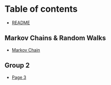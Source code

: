 # Table of contents

* [README](README.md)

## Markov Chains & Random Walks

* [Markov Chain](markov-chains-and-random-walks/markov-chain.md)

## Group 2

* [Page 3](group-2/page-3.md)
